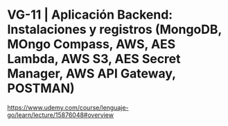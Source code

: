 # VG-11 | Aplicación Backend: Instalaciones y registros (MongoDB, MOngo Compass, AWS, AES Lambda, AWS S3, AES Secret Manager, AWS API Gateway, POSTMAN)

https://www.udemy.com/course/lenguaje-go/learn/lecture/15876048#overview
